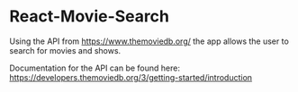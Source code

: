 # React-Movie-Search

Using the API from https://www.themoviedb.org/ the app allows the user to search for movies and shows.

Documentation for the API can be found here: https://developers.themoviedb.org/3/getting-started/introduction

